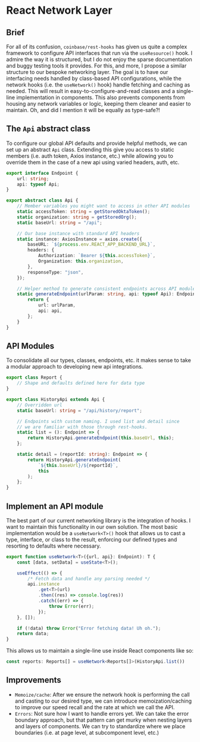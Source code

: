 
# React Network Layer

## Brief
For all of its confusion, `coinbase/rest-hooks` has given us quite a complex framework to configure API interfaces that run via the `useResource()` hook. I admire the way it is structured, but I do not enjoy the sparse documentation and buggy testing tools it provides. For this, and more, I propose a similar structure to our bespoke networking layer. The goal is to have our interfacing needs handled by class-based API configurations, while the network hooks (i.e. the `useNetwork()` hook) handle fetching and caching as needed. This will result in easy-to-configure-and-read classes and a single-line implementation in components. This also prevents components from housing any network variables or logic, keeping them cleaner and easier to maintain. Oh, and did I mention it will be equally as type-safe?!

## The `Api` abstract class
To configure our global API defaults and provide helpful methods, we can set up an abstract `Api` class. Extending this give you access to static members (i.e. auth token, Axios instance, etc.) while allowing you to override them in the case of a new api using varied headers, auth, etc.

```typescript
export interface Endpoint {
    url: string;
    api: typeof Api;
}

export abstract class Api {
    // Member variables you might want to access in other API modules
    static accessToken: string = getStoredOktaToken();
    static organization: string = getStoredOrg();
    static baseUrl: string = "/api";

    // Our base instance with standard API headers
    static instance: AxiosInstance = axios.create({
        baseURL: `${process.env.REACT_APP_BACKEND_URL}`,
        headers: {
            Authorization: `Bearer ${this.accessToken}`,
            Organization: this.organization,
        },
        responseType: "json",
    });

    // Helper method to generate consistent endpoints across API modules
    static generateEndpoint(urlParam: string, api: typeof Api): Endpoint {
        return {
            url: urlParam,
            api: api,
        };
    }
}
```

## API Modules
To consolidate all our types, classes, endpoints, etc. it makes sense to take a modular approach to developing new api integrations. 

```typescript
export class Report {
    // Shape and defaults defined here for data type
}

export class HistoryApi extends Api {
    // Overridden url
    static baseUrl: string = "/api/history/report";

    // Endpoints with custom naming. I used list and detail since
    // we are familiar with those through rest-hooks.
    static list = (): Endpoint => {
        return HistoryApi.generateEndpoint(this.baseUrl, this);
    };

    static detail = (reportId: string): Endpoint => {
        return HistoryApi.generateEndpoint(
            `${this.baseUrl}/${reportId}`,
            this
        );
    };
}
```

## Implement an API module
The best part of our current networking library is the integration of hooks. I want to maintain this functionality in our own solution. The most basic implementation would be a `useNetwork<T>()` hook that allows us to cast a type, interface, or class to the result, enforcing our defined types and resorting to defaults where necessary.

```typescript
export function useNetwork<T>({url, api}: Endpoint): T {
    const [data, setData] = useState<T>();

    useEffect(() => {
        /* Fetch data and handle any parsing needed */
        api.instance
            .get<T>(url)
            .then((res) => console.log(res))
            .catch((err) => {
                throw Error(err);
            });
    }, []);

    if (!data) throw Error("Error fetching data! Uh oh.");
    return data;
}
```
This allows us to maintain a single-line use inside React components like so:
```typescript
const reports: Reports[] = useNetwork<Reports[]>(HistoryApi.list())
```

## Improvements
- `Memoize/cache`: After we ensure the network hook is performing the call and casting to our desired type, we can introduce memoization/caching to improve our speed recall and the rate at which we call the API.
- `Errors`: Not sure how I want to handle errors yet. We can take the error boundary approach, but that pattern can get murky when nesting layers and layers of components. We can try to standardize where we place boundaries (i.e. at page level, at subcomponent level, etc.)